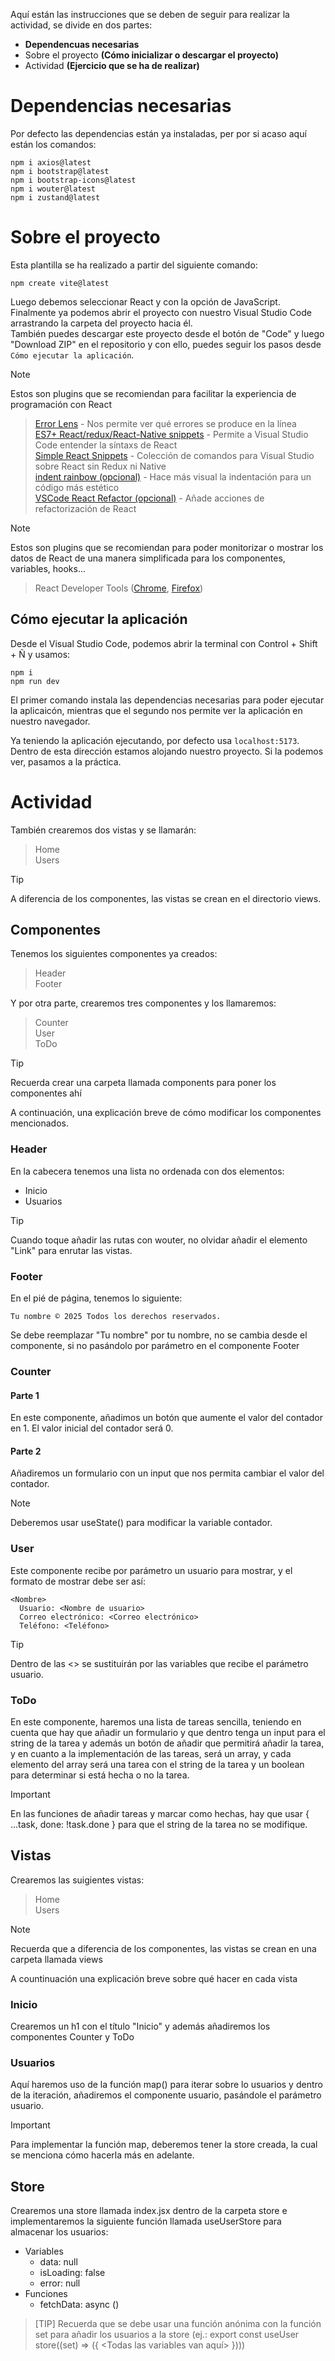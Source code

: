 Aquí están las instrucciones que se deben de seguir para realizar la actividad, se divide en dos partes:
- **Dependencuas necesarias**
- Sobre el proyecto **(Cómo inicializar o descargar el proyecto)**
- Actividad **(Ejercicio que se ha de realizar)**

# Dependencias necesarias
Por defecto las dependencias están ya instaladas, per por si acaso aquí están los comandos:
```
npm i axios@latest
npm i bootstrap@latest
npm i bootstrap-icons@latest
npm i wouter@latest
npm i zustand@latest
```

# Sobre el proyecto

Esta plantilla se ha realizado a partir del siguiente comando:

```
npm create vite@latest
```

Luego debemos seleccionar React y con la opción de JavaScript. Finalmente ya podemos abrir el proyecto con nuestro Visual Studio Code arrastrando la carpeta del proyecto hacia él.</br>
También puedes descargar este proyecto desde el botón de "Code" y luego "Download ZIP" en el repositorio y con ello, puedes seguir los pasos desde  `Cómo ejecutar la aplicación`.

> [!NOTE]
> Estos son plugins que se recomiendan para facilitar la experiencia de programación con React

> [Error Lens](https://marketplace.visualstudio.com/items?itemName=usernamehw.errorlens) - Nos permite ver qué errores se produce en la línea</br>
>[ES7+ React/redux/React-Native snippets](https://marketplace.visualstudio.com/items?itemName=dsznajder.es7-react-js-snippets) - Permite a Visual Studio Code entender la síntaxs de React</br>
> [Simple React Snippets](https://marketplace.visualstudio.com/items?itemName=burkeholland.simple-react-snippets) - Colección de comandos para Visual Studio sobre React sin Redux ni Native</br>
> [indent rainbow (opcional)](https://marketplace.visualstudio.com/items?itemName=oderwat.indent-rainbow) - Hace más visual la indentación para un código más estético</br>
> [VSCode React Refactor (opcional)](https://marketplace.visualstudio.com/items?itemName=planbcoding.vscode-react-refactor) - Añade acciones de refactorización de React

> [!NOTE]
> Estos son plugins que se recomiendan para poder monitorizar o mostrar los datos de React de una manera simplificada para los componentes, variables, hooks...

> React Developer Tools ([Chrome](https://chromewebstore.google.com/detail/react-developer-tools/fmkadmapgofadopljbjfkapdkoienihi?hl=es), [Firefox](https://addons.mozilla.org/es-ES/firefox/addon/react-devtools/?utm_source=addons.mozilla.org&utm_medium=referral&utm_content=search))

## Cómo ejecutar la aplicación

Desde el Visual Studio Code, podemos abrir la terminal con Control + Shift + Ñ y usamos:

```
npm i
npm run dev
```

El primer comando instala las dependencias necesarias para poder ejecutar la aplicaicón, mientras que el segundo nos permite ver la aplicación en nuestro navegador.

Ya teniendo la aplicación ejecutando, por defecto usa `localhost:5173`.</br>
Dentro de esta dirección estamos alojando nuestro proyecto. Si la podemos ver, pasamos a la práctica.

# Actividad
También crearemos dos vistas y se llamarán:

> Home<br/>
> Users

> [!TIP]
> A diferencia de los componentes, las vistas se crean en el directorio views.

## Componentes
Tenemos los siguientes componentes ya creados:

> Header<br/>
> Footer

Y por otra parte, crearemos tres componentes y los llamaremos:

> Counter</br>
> User</br>
> ToDo

> [!TIP]
> Recuerda crear una carpeta llamada components para poner los componentes ahí<br/>

A continuación, una explicación breve de cómo modificar los componentes mencionados.

### Header
En la cabecera tenemos una lista no ordenada con dos elementos:
- Inicio
- Usuarios

> [!TIP]
> Cuando toque añadir las rutas con wouter, no olvidar añadir el elemento "Link" para enrutar las vistas.

### Footer
En el pié de página, tenemos lo siguiente:

```
Tu nombre © 2025 Todos los derechos reservados.
```
Se debe reemplazar "Tu nombre" por tu nombre, no se cambia desde el componente, si no pasándolo por parámetro en el componente Footer

### Counter
#### Parte 1
En este componente, añadimos un botón que aumente el valor del contador en 1.
El valor inicial del contador será 0.

#### Parte 2
Añadiremos un formulario con un input que nos permita cambiar el valor del contador.

> [!NOTE]
> Deberemos usar useState() para modificar la variable contador.

### User
Este componente recibe por parámetro un usuario para mostrar, y el formato de mostrar debe ser así:
```
<Nombre>
  Usuario: <Nombre de usuario>
  Correo electrónico: <Correo electrónico>
  Teléfono: <Teléfono>
```

> [!TIP]
> Dentro de las <> se sustituirán por las variables que recibe el parámetro usuario.

### ToDo
En este componente, haremos una lista de tareas sencilla, teniendo en cuenta que hay que añadir un formulario y que dentro tenga un input para el string de la tarea y además un botón de añadir que permitirá añadir la tarea, y en cuanto a la implementación de las tareas, será un array, y cada elemento del array será una tarea con el string de la tarea y un boolean para determinar si está hecha o no la tarea.
> [!IMPORTANT]
> En las funciones de añadir tareas y marcar como hechas, hay que usar { ...task, done: !task.done } para que el string de la tarea no se modifique.

## Vistas
Crearemos las suigientes vistas:
> Home<br/>
> Users

> [!NOTE]
> Recuerda que a diferencia de los componentes, las vistas se crean en una carpeta llamada views

A countinuación una explicación breve sobre qué hacer en cada vista

### Inicio
Crearemos un h1 con el título "Inicio" y además añadiremos los componentes Counter y ToDo

### Usuarios

Aquí haremos uso de la función map() para iterar sobre lo usuarios y dentro de la iteración, añadiremos el componente usuario, pasándole el parámetro usuario.

> [!IMPORTANT]
> Para implementar la función map, deberemos tener la store creada, la cual se menciona cómo hacerla más en adelante.

## Store
Crearemos una store llamada index.jsx dentro de la carpeta store e implementaremos la siguiente función llamada useUserStore para almacenar los usuarios:

- Variables
   - data: null
   - isLoading: false
   - error: null
- Funciones
   - fetchData: async ()

> [TIP]
> Recuerda que se debe usar una función anónima con la función set para añadir los usuarios a la store (ej.: export const useUser store((set) => ({ <Todas las variables van aquí> })))